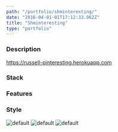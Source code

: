 ```yaml
---
path: "/portfolio/shminteresting/"
date: "2016-04-01-01T17:12:33.962Z"
title: "Shminteresting"
type: "portfolio"
---
```


### Description
<https://russell-pinteresting.herokuapp.com>

### Stack


### Features


### Style


![default](https://storage.googleapis.com/russellmschmidt-net-portfolio/portraits/russell-portrait-1.jpg)
![default](https://storage.googleapis.com/russellmschmidt-net-portfolio/portraits/russell-portrait-2.jpg)
![default](https://storage.googleapis.com/russellmschmidt-net-portfolio/portraits/russell-portrait-3.jpg)
